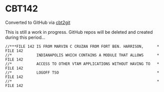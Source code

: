 # CBT142
Converted to GitHub via [cbt2git](https://github.com/wizardofzos/cbt2git)

This is still a work in progress. GitHub repos will be deleted and created during this period...

```
//***FILE 142 IS FROM MARVIN C CRUZAN FROM FORT BEN. HARRISON,      *   FILE 142
//*           INDIANAPOLIS WHICH CONTAINS A MODULE THAT ALLOWS      *   FILE 142
//*           ACCESS TO OTHER VTAM APPLICATIONS WITHOUT HAVING TO   *   FILE 142
//*           LOGOFF TSO                                            *   FILE 142
//*                                                                 *   FILE 142
```
